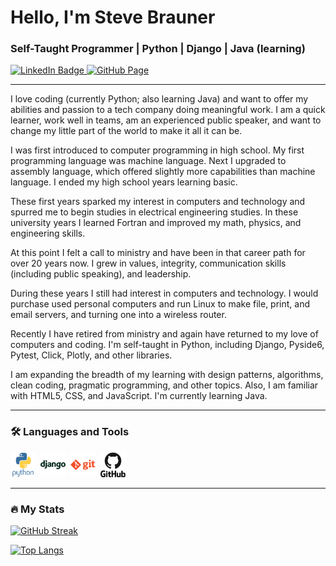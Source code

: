 # Hello, I'm Steve Brauner

### Self-Taught Programmer | Python | Django | Java (learning)

<div id="badges">
  <a href="https://linkedin.com/in/stevenbrauner">
     <img src="https://img.shields.io/badge/LinkedIn-blue?logo=linkedin&logoColor=white&style=for-the-badge" alt="LinkedIn Badge">
  </a>
  <a href="https://stevebrauner.github.io">
    <img src="https://img.shields.io/badge/GitHub%20Page-blue?logo=github&logoColor=white&style=for-the-badge" alt="GitHub Page">
  </a>
</div>

---

I love coding (currently Python; also learning Java) and want to offer my abilities and passion to a tech company doing meaningful work. I am a quick learner, work well in teams, am an experienced public speaker, and want to change my little part of the world to make it all it can be.

I was first introduced to computer programming in high school. My first programming language was machine language. Next I upgraded to assembly language, which offered slightly more capabilities than machine language. I ended my high school years learning basic.

These first years sparked my interest in computers and technology and spurred me to begin studies in electrical engineering studies. In these university years I learned Fortran and improved my math, physics, and engineering skills.

At this point I felt a call to ministry and have been in that career path for over 20 years now. I grew in values, integrity, communication skills (including public speaking), and leadership.

During these years I still had interest in computers and technology. I would purchase used personal computers and run Linux to make file, print, and email servers, and turning one into a wireless router.

Recently I have retired from ministry and again have returned to my love of computers and coding. I'm self-taught in Python, including Django, Pyside6, Pytest, Click, Plotly, and other libraries.

I am expanding the breadth of my learning with design patterns, algorithms, clean coding, pragmatic programming, and other topics. Also, I am familiar with HTML5, CSS, and JavaScript. I'm currently learning Java.

---

### :hammer_and_wrench: Languages and Tools
<div>
  <img src="https://github.com/devicons/devicon/blob/master/icons/python/python-original-wordmark.svg" title="Python" alt="Python" width="40" height="40"/>&nbsp;
  <img src="https://github.com/devicons/devicon/blob/master/icons/django/django-plain-wordmark.svg" title="Django" alt="Django" width="40" height="40"/>&nbsp;
  <img src="https://github.com/devicons/devicon/blob/master/icons/git/git-plain-wordmark.svg" title="Git" alt="Git" width="40" height="40"/>&nbsp;
  <img src="https://github.com/devicons/devicon/blob/master/icons/github/github-original-wordmark.svg" title="GitHub" alt="GitHub" width="40" height="40"/>&nbsp;
</div>

---

### :fire: My Stats

[![GitHub Streak](https://streak-stats.demolab.com/?user=stevebrauner)](https://git.io/streak-stats)

[![Top Langs](https://github-readme-stats.vercel.app/api/top-langs/?username=stevebrauner)](https://github.com/anuraghazra/github-readme-stats)
<!--
**stevebrauner/stevebrauner** is a ✨ _special_ ✨ repository because its `README.md` (this file) appears on your GitHub profile.

Here are some ideas to get you started:

- 🔭 I’m currently working on ...
- 🌱 I’m currently learning ...
- 👯 I’m looking to collaborate on ...
- 🤔 I’m looking for help with ...
- 💬 Ask me about ...
- 📫 How to reach me: ...
- 😄 Pronouns: ...
- ⚡ Fun fact: ...
-->
